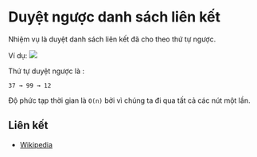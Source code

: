 # Duyệt ngược danh sách liên kết

Nhiệm vụ là duyệt danh sách liên kết đã cho theo thứ tự ngược.

Ví dụ:
![](https://upload.wikimedia.org/wikipedia/commons/6/6d/Singly-linked-list.svg)

Thứ tự duyệt ngược là :

```text
37 → 99 → 12
```

Độ phức tạp thời gian là `O(n)` bởi vì chúng ta đi qua tất cả các nút một lần.

## Liên kết

- [Wikipedia](https://en.wikipedia.org/wiki/Linked_list)